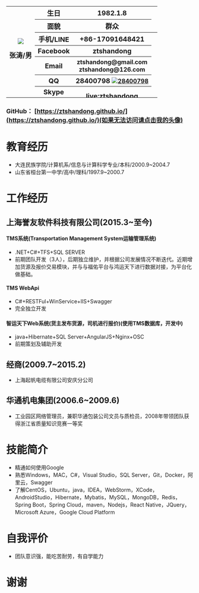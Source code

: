 <script type="text/javascript" src="http://www.skypeassets.com/i/scom/js/skype-uri.js"></script>
<table>
<tr>
<th rowspan="7">
<a href="http://git.oschina.net/ztshandong/oschina.io">
<img  src="http://git.oschina.net/ztshandong/oschina.io/raw/master/AvatarSmall.jpg">
</a><p><font size="4">张涛/男</font></p>
</th>
<th><font size="4">生日</font></th>
<th><font size="4">1982.1.8</font></th>
</tr>
<tr>
<th><font size="4">面貌</font></th>
<th><font size="4">群众</font></th>
</tr>
<tr>
<th><font size="4">手机/LINE</font></th>
<th><font size="4">+86-17091648421</font></th>
<th>
</th>
</tr>
<tr>
<th><font size="4">Facebook</font></th>
<th><font size="4">ztshandong</font></font></th>
</tr>
<tr>
<th><font size="4">Email</font></th>
<th><font size="3">ztshandong@gmail.com<br>ztshandong@126.com</font></th>
</tr>
<tr>
<th><font size="4">QQ</font>
<th>
<div id="QQButton" ><font size="4" style="vertical-align:middle;">28400798</font>
<a target="_blank" href="http://wpa.qq.com/msgrd?v=3&uin=28400798&site=qq&menu=yes"><img border="0" src="http://wpa.qq.com/pa?p=2:28400798:41" alt="28400798" title="28400798" style="vertical-align:middle"/></a>
</div></th>
</tr>

<tr>
<th><font size="4">Skype</font>
<th>
<script type="text/javascript" src="http://www.skypeassets.com/i/scom/js/skype-uri.js"></script>
<font size="4" style="vertical-align:middle;">live:ztshandong</font>
<div id="SkypeButton" style="margin:-50px" >
  <script type="text/javascript">
    Skype.ui({
      "name": "call",
      "element": "SkypeButton",
      "participants": ["live:ztshandong"],
      "imageSize":24
    });
  </script>
</div>

</th>
</tr>

</table>


### GitHub： [https://ztshandong.github.io/](https://ztshandong.github.io/)(如果无法访问请点击我的头像)

# 教育经历
- 大连民族学院/计算机系/信息与计算科学专业/本科/2000.9~2004.7
- 山东省桓台第一中学/高中/理科/1997.9~2000.7

# 工作经历
## 上海誉友软件科技有限公司(2015.3~至今)
#### TMS系统(Transportation Management System运输管理系统)
- .NET+C#+TFS+SQL SERVER
- 前期团队开发（3人），后期独立维护，并根据公司发展情况不断迭代。近期增加货源及报价交易模块，并与与福佑平台与鸿运天下进行数据对接，为平台化做基础。
#### TMS WebApi
- C#+RESTFul+WinService+IIS+Swagger
- 完全独立开发
#### 智运天下Web系统(货主发布货源，司机进行报价)(使用TMS数据库，开发中)
- java+Hibernate+SQL Server+AngularJS+Nginx+OSC
- 前期策划及辅助开发
## 经商(2009.7~2015.2)
- 上海起帆电缆有限公司安庆分公司
## 华通机电集团(2006.6~2009.6)
- 工业园区网络管理员，兼职华通包装公司文员与质检员，2008年带领团队获得浙江省质量知识竞赛一等奖

# 技能简介
- 精通如何使用Google
- 熟悉Windows，MAC，C#，Visual Studio，SQL Server，Git，Docker，阿里云，Swagger
- 了解CentOS，Ubuntu，java，IDEA，WebStorm，XCode，AndroidStudio，Hibernate，Mybatis，MySQL，MongoDB，Redis，Spring Boot，Spring Cloud，maven，Nodejs，React Native，JQuery，Microsoft Azure，Google Cloud Platform

# 自我评价
- 团队意识强，能吃苦耐劳，有自学能力

# 谢谢